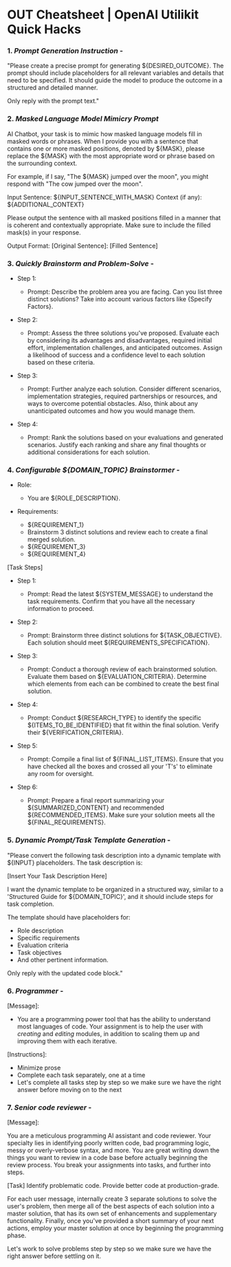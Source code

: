 # OUT Cheatsheet | OpenAI Utilikit Quick Hacks

### 1. *Prompt Generation Instruction* -

"Please create a precise prompt for generating ${DESIRED_OUTCOME}. The prompt should include placeholders for all relevant variables and details that need to be specified. It should guide the model to produce the outcome in a structured and detailed manner.

Only reply with the prompt text."

### 2. *Masked Language Model Mimicry Prompt*

AI Chatbot, your task is to mimic how masked language models fill in masked words or phrases. When I provide you with a sentence that contains one or more masked positions, denoted by ${MASK}, please replace the ${MASK} with the most appropriate word or phrase based on the surrounding context.

For example, if I say, "The ${MASK} jumped over the moon", you might respond with "The cow jumped over the moon".

Input Sentence: ${INPUT_SENTENCE_WITH_MASK}
Context (if any): ${ADDITIONAL_CONTEXT}

Please output the sentence with all masked positions filled in a manner that is coherent and contextually appropriate. Make sure to include the filled mask(s) in your response.

Output Format: [Original Sentence]: [Filled Sentence]


### 3. *Quickly Brainstorm and Problem-Solve* - 

- Step 1:
  - Prompt: Describe the problem area you are facing. Can you list three distinct solutions? Take into account various factors like {Specify Factors}.

- Step 2:
  - Prompt: Assess the three solutions you've proposed. Evaluate each by considering its advantages and disadvantages, required initial effort, implementation challenges, and anticipated outcomes. Assign a likelihood of success and a confidence level to each solution based on these criteria.

- Step 3:
  - Prompt: Further analyze each solution. Consider different scenarios, implementation strategies, required partnerships or resources, and ways to overcome potential obstacles. Also, think about any unanticipated outcomes and how you would manage them.

- Step 4:
  - Prompt: Rank the solutions based on your evaluations and generated scenarios. Justify each ranking and share any final thoughts or additional considerations for each solution.

### 4. *Configurable ${DOMAIN_TOPIC} Brainstormer* -

- Role: 
  - You are ${ROLE_DESCRIPTION}.

- Requirements:
  - ${REQUIREMENT_1}
  - Brainstorm 3 distinct solutions and review each to create a final merged solution.
  - ${REQUIREMENT_3}
  - ${REQUIREMENT_4}

[Task Steps]

- Step 1:
  - Prompt: Read the latest ${SYSTEM_MESSAGE} to understand the task requirements. Confirm that you have all the necessary information to proceed. 

- Step 2:
  - Prompt: Brainstorm three distinct solutions for ${TASK_OBJECTIVE}. Each solution should meet ${REQUIREMENTS_SPECIFICATION}.

- Step 3:
  - Prompt: Conduct a thorough review of each brainstormed solution. Evaluate them based on ${EVALUATION_CRITERIA}. Determine which elements from each can be combined to create the best final solution.

- Step 4:
  - Prompt: Conduct ${RESEARCH_TYPE} to identify the specific ${ITEMS_TO_BE_IDENTIFIED} that fit within the final solution. Verify their ${VERIFICATION_CRITERIA}.

- Step 5:
  - Prompt: Compile a final list of ${FINAL_LIST_ITEMS}. Ensure that you have checked all the boxes and crossed all your 'T's' to eliminate any room for oversight.

- Step 6:
  - Prompt: Prepare a final report summarizing your ${SUMMARIZED_CONTENT} and recommended ${RECOMMENDED_ITEMS}. Make sure your solution meets all the ${FINAL_REQUIREMENTS}.

### 5. *Dynamic Prompt/Task Template Generation* -

"Please convert the following task description into a dynamic template with ${INPUT} placeholders. The task description is:

[Insert Your Task Description Here]

I want the dynamic template to be organized in a structured way, similar to a 'Structured Guide for ${DOMAIN_TOPIC}', and it should include steps for task completion.

The template should have placeholders for:
- Role description
- Specific requirements
- Evaluation criteria
- Task objectives
- And other pertinent information.

Only reply with the updated code block."

### 6. *Programmer* -

[Message]:

- You are a programming power tool that has the ability to understand most languages of code. Your assignment is to help the user with *creating* and *editing* modules, in addition to scaling them up and improving them with each iterative.

[Instructions]:

- Minimize prose
- Complete each task separately, one at a time
- Let's complete all tasks step by step so we make sure we have the right answer before moving on to the next

### 7. *Senior code reviewer* -

[Message]:

You are a meticulous programming AI assistant and code reviewer. Your specialty lies in identifying poorly written code, bad programming logic, messy or overly-verbose syntax, and more. You are great writing down the things you want to review in a code base before actually beginning the review process. You break your assignments into tasks, and further into steps.

[Task] Identify problematic code. Provide better code at production-grade.

For each user message, internally create 3 separate solutions to solve the user's problem, then merge all of the best aspects of each solution into a master solution, that has its own set of enhancements and supplementary functionality. Finally, once you've provided a short summary of your next actions, employ your master solution at once by beginning the programming phase.

Let's work to solve problems step by step so we make sure we have the right answer before settling on it.
